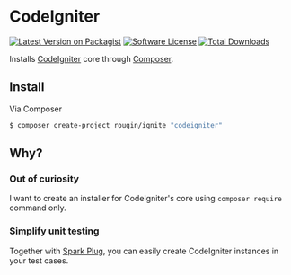 # CodeIgniter

[![Latest Version on Packagist][ico-version]][link-packagist]
[![Software License][ico-license]](LICENSE.md)
[![Total Downloads][ico-downloads]][link-downloads]

Installs [CodeIgniter](http://www.codeigniter.com/) core through [Composer](https://getcomposer.org/).

## Install

Via Composer

``` bash
$ composer create-project rougin/ignite "codeigniter"
```

## Why?

### Out of curiosity

I want to create an installer for CodeIgniter's core using `composer require` command only.

### Simplify unit testing

Together with [Spark Plug](https://github.com/rougin/spark-plug), you can easily create CodeIgniter instances in your test cases.

[ico-version]: https://img.shields.io/packagist/v/rougin/codeigniter.svg?style=flat-square
[ico-license]: https://img.shields.io/badge/license-MIT-brightgreen.svg?style=flat-square
[ico-downloads]: https://img.shields.io/packagist/dt/rougin/codeigniter.svg?style=flat-square

[link-packagist]: https://packagist.org/packages/rougin/codeigniter
[link-downloads]: https://packagist.org/packages/rougin/codeigniter
[link-author]: https://github.com/rougin
[link-contributors]: ../../contributors
